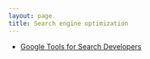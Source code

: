 ```yaml
---
layout: page
title: Search engine optimization
---
```


- [Google Tools for Search Developers](https://developers.google.com/search/tools/)
